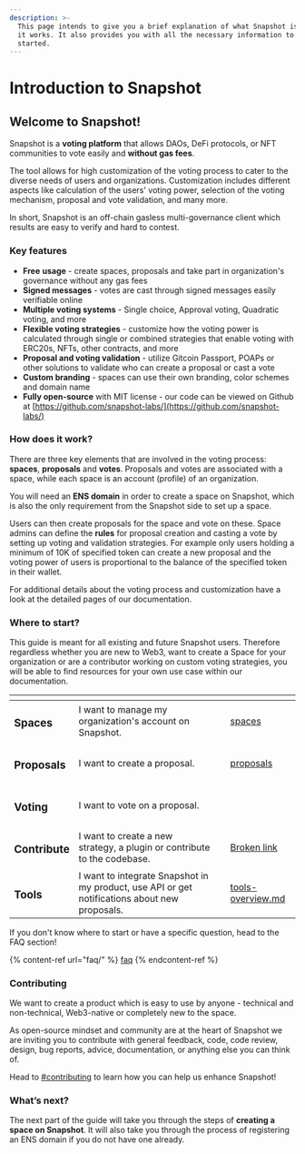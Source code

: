 ```yaml
---
description: >-
  This page intends to give you a brief explanation of what Snapshot is and how
  it works. It also provides you with all the necessary information to get
  started.
---
```


# Introduction to Snapshot

## Welcome to Snapshot!

Snapshot is a **voting platform** that allows DAOs, DeFi protocols, or NFT communities to vote easily and **without gas fees**.&#x20;

The tool allows for high customization of the voting process to cater to the diverse needs of users and organizations. Customization includes different aspects like calculation of the users' voting power, selection of the voting mechanism, proposal and vote validation, and many more.

In short, Snapshot is an off-chain gasless multi-governance client which results are easy to verify and hard to contest.

### Key features

* **Free** **usage** - create spaces, proposals and take part in organization's governance without any gas fees
* **Signed messages** - votes are cast through signed messages easily verifiable online
* **Multiple voting systems** - Single choice, Approval voting, Quadratic voting, and more
* **Flexible voting strategies** - customize how the voting power is calculated through single or combined strategies that enable voting with ERC20s, NFTs, other contracts, and more
* **Proposal and voting validation** - utilize Gitcoin Passport, POAPs or other solutions to validate who can create a proposal or cast a vote
* **Custom branding** - spaces can use their own branding, color schemes and domain name
* **Fully open-source** with MIT license - our code can be viewed on Github at [https://github.com/snapshot-labs/](https://github.com/snapshot-labs/)

### How does it work?

There are three key elements that are involved in the voting process: **spaces**, **proposals** and **votes**. Proposals and votes are associated with a space, while each space is an account (profile) of an organization.&#x20;

You will need an **ENS domain** in order to create a space on Snapshot, which is also the only requirement from the Snapshot side to set up a space.

Users can then create proposals for the space and vote on these. Space admins can define the **rules** for proposal creation and casting a vote by setting up voting and validation strategies. For example only users holding a minimum of 10K of specified token can create a new proposal and the voting power of users is proportional to the balance of the specified token in their wallet.

For additional details about the voting process and customization have a look at the detailed pages of our documentation.

### Where to start?

This guide is meant for all existing and future Snapshot users. Therefore regardless whether you are new to Web3, want to create a Space for your organization or are a contributor working on custom voting strategies, you will be able to find resources for your own use case within our documentation.

<table data-view="cards"><thead><tr><th></th><th></th><th></th><th data-hidden data-card-target data-type="content-ref"></th></tr></thead><tbody><tr><td><h3><strong>Spaces</strong></h3></td><td>I want to manage my organization's account on Snapshot.</td><td></td><td><a href="user-guides/spaces/">spaces</a></td></tr><tr><td><h3>Proposals</h3></td><td>I want to create a proposal.</td><td></td><td><a href="user-guides/proposals/">proposals</a></td></tr><tr><td><h3>Voting</h3></td><td>I want to vote on a proposal.</td><td></td><td></td></tr><tr><td><h3>Contribute</h3></td><td>I want to create a new strategy, a plugin or contribute to the codebase.</td><td></td><td><a href="broken-reference">Broken link</a></td></tr><tr><td><h3>Tools</h3></td><td>I want to integrate Snapshot in my product, use API or get notifications about new proposals.</td><td></td><td><a href="tools/tools-overview.md">tools-overview.md</a></td></tr></tbody></table>

If you don't know where to start or have a specific question, head to the FAQ section!

{% content-ref url="faq/" %}
[faq](faq/)
{% endcontent-ref %}

### Contributing

We want to create a product which is easy to use by anyone - technical and non-technical, Web3-native or completely new to the space.&#x20;

As open-source mindset and community are at the heart of Snapshot we are inviting you to contribute with general feedback, code, code review, design, bug reports, advice, documentation, or anything else you can think of.

Head to [#contributing](introduction.md#contributing "mention") to learn how you can help us enhance Snapshot!

### **What’s next?**

The next part of the guide will take you through the steps of **creating a space on Snapshot**. It will also take you through the process of registering an ENS domain if you do not have one already.&#x20;
